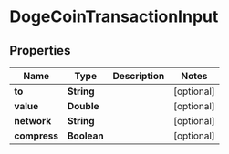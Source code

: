

# DogeCoinTransactionInput


## Properties

| Name | Type | Description | Notes |
|------------ | ------------- | ------------- | -------------|
|**to** | **String** |  |  [optional] |
|**value** | **Double** |  |  [optional] |
|**network** | **String** |  |  [optional] |
|**compress** | **Boolean** |  |  [optional] |



